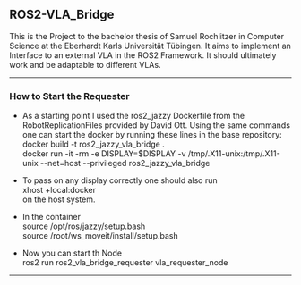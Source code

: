 ## ROS2-VLA_Bridge
This is the Project to the bachelor thesis of Samuel Rochlitzer in Computer Science at the Eberhardt Karls Universität Tübingen. It aims to implement an Interface to an external VLA in the ROS2 Framework. It should ultimately work and be adaptable to different VLAs.

---

### How to Start the Requester

* As a starting point I used the ros2_jazzy Dockerfile from the RobotReplicationFiles provided by David Ott. Using the same commands one can start the docker by running these lines in the base repository:  
docker build -t ros2_jazzy_vla_bridge .  
docker run -it -rm -e DISPLAY=$DISPLAY -v /tmp/.X11-unix:/tmp/.X11-unix --net=host --privileged ros2_jazzy_vla_bridge  

* To pass on any display correctly one should also run  
xhost +local:docker  
on the host system.

* In the container  
source /opt/ros/jazzy/setup.bash  
source /root/ws_moveit/install/setup.bash

* Now you can start th Node  
ros2 run ros2_vla_bridge_requester vla_requester_node

---

